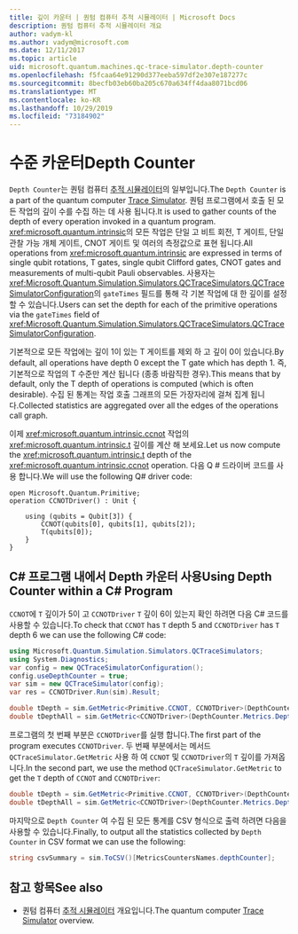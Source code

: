 ```yaml
---
title: 깊이 카운터 | 퀀텀 컴퓨터 추적 시뮬레이터 | Microsoft Docs
description: 퀀텀 컴퓨터 추적 시뮬레이터 개요
author: vadym-kl
ms.author: vadym@microsoft.com
ms.date: 12/11/2017
ms.topic: article
uid: microsoft.quantum.machines.qc-trace-simulator.depth-counter
ms.openlocfilehash: f5fcaa64e91290d377eeba597df2e307e187277c
ms.sourcegitcommit: 8becfb03eb60ba205c670a634ff4daa8071bcd06
ms.translationtype: MT
ms.contentlocale: ko-KR
ms.lasthandoff: 10/29/2019
ms.locfileid: "73184902"
---
```

# <a name="depth-counter"></a><span data-ttu-id="af6b9-103">수준 카운터</span><span class="sxs-lookup"><span data-stu-id="af6b9-103">Depth Counter</span></span>

<span data-ttu-id="af6b9-104">`Depth Counter`는 퀀텀 컴퓨터 [추적 시뮬레이터](xref:microsoft.quantum.machines.qc-trace-simulator.intro)의 일부입니다.</span><span class="sxs-lookup"><span data-stu-id="af6b9-104">The `Depth Counter` is a part of the quantum computer [Trace Simulator](xref:microsoft.quantum.machines.qc-trace-simulator.intro).</span></span>
<span data-ttu-id="af6b9-105">퀀텀 프로그램에서 호출 된 모든 작업의 깊이 수를 수집 하는 데 사용 됩니다.</span><span class="sxs-lookup"><span data-stu-id="af6b9-105">It is used to gather counts of the depth of every operation invoked in a quantum program.</span></span> <span data-ttu-id="af6b9-106"><xref:microsoft.quantum.intrinsic>의 모든 작업은 단일 고 비트 회전, T 게이트, 단일 관찰 가능 개체 게이트, CNOT 게이트 및 여러의 측정값으로 표현 됩니다.</span><span class="sxs-lookup"><span data-stu-id="af6b9-106">All operations from <xref:microsoft.quantum.intrinsic> are expressed in terms of single qubit rotations, T gates, single qubit Clifford gates, CNOT gates and measurements of multi-qubit Pauli observables.</span></span> <span data-ttu-id="af6b9-107">사용자는 <xref:Microsoft.Quantum.Simulation.Simulators.QCTraceSimulators.QCTraceSimulatorConfiguration>의 `gateTimes` 필드를 통해 각 기본 작업에 대 한 깊이를 설정할 수 있습니다.</span><span class="sxs-lookup"><span data-stu-id="af6b9-107">Users can set the depth for each of the primitive operations via the `gateTimes` field of <xref:Microsoft.Quantum.Simulation.Simulators.QCTraceSimulators.QCTraceSimulatorConfiguration>.</span></span>

<span data-ttu-id="af6b9-108">기본적으로 모든 작업에는 깊이 1이 있는 T 게이트를 제외 하 고 깊이 0이 있습니다.</span><span class="sxs-lookup"><span data-stu-id="af6b9-108">By default, all operations have depth 0 except the T gate which has depth 1.</span></span> <span data-ttu-id="af6b9-109">즉, 기본적으로 작업의 T 수준만 계산 됩니다 (종종 바람직한 경우).</span><span class="sxs-lookup"><span data-stu-id="af6b9-109">This means that by default, only the T depth of operations is computed (which is often desirable).</span></span> <span data-ttu-id="af6b9-110">수집 된 통계는 작업 호출 그래프의 모든 가장자리에 걸쳐 집계 됩니다.</span><span class="sxs-lookup"><span data-stu-id="af6b9-110">Collected statistics are aggregated over all the edges of the operations call graph.</span></span> 

<span data-ttu-id="af6b9-111">이제 <xref:microsoft.quantum.intrinsic.ccnot> 작업의 <xref:microsoft.quantum.intrinsic.t> 깊이를 계산 해 보세요.</span><span class="sxs-lookup"><span data-stu-id="af6b9-111">Let us now compute the <xref:microsoft.quantum.intrinsic.t> depth of the <xref:microsoft.quantum.intrinsic.ccnot> operation.</span></span> <span data-ttu-id="af6b9-112">다음 Q # 드라이버 코드를 사용 합니다.</span><span class="sxs-lookup"><span data-stu-id="af6b9-112">We will use the following Q# driver code:</span></span> 

```qsharp
open Microsoft.Quantum.Primitive;
operation CCNOTDriver() : Unit {

    using (qubits = Qubit[3]) {
        CCNOT(qubits[0], qubits[1], qubits[2]);
        T(qubits[0]);
    }
}
```

## <a name="using-depth-counter-within-a-c-program"></a><span data-ttu-id="af6b9-113">C# 프로그램 내에서 Depth 카운터 사용</span><span class="sxs-lookup"><span data-stu-id="af6b9-113">Using Depth Counter within a C# Program</span></span>

<span data-ttu-id="af6b9-114">`CCNOT`에 `T` 깊이가 5이 고 `CCNOTDriver` `T` 깊이 6이 있는지 확인 하려면 다음 C# 코드를 사용할 수 있습니다.</span><span class="sxs-lookup"><span data-stu-id="af6b9-114">To check that `CCNOT` has `T` depth 5 and `CCNOTDriver` has `T` depth 6 we can use the following C# code:</span></span>

```csharp 
using Microsoft.Quantum.Simulation.Simulators.QCTraceSimulators;
using System.Diagnostics;
var config = new QCTraceSimulatorConfiguration();
config.useDepthCounter = true;
var sim = new QCTraceSimulator(config);
var res = CCNOTDriver.Run(sim).Result;

double tDepth = sim.GetMetric<Primitive.CCNOT, CCNOTDriver>(DepthCounter.Metrics.Depth);
double tDepthAll = sim.GetMetric<CCNOTDriver>(DepthCounter.Metrics.Depth);
```

<span data-ttu-id="af6b9-115">프로그램의 첫 번째 부분은 `CCNOTDriver`를 실행 합니다.</span><span class="sxs-lookup"><span data-stu-id="af6b9-115">The first part of the program executes `CCNOTDriver`.</span></span> <span data-ttu-id="af6b9-116">두 번째 부분에서는 메서드 `QCTraceSimulator.GetMetric` 사용 하 여 `CCNOT` 및 `CCNOTDriver`의 `T` 깊이를 가져옵니다.</span><span class="sxs-lookup"><span data-stu-id="af6b9-116">In the second part, we use the method `QCTraceSimulator.GetMetric` to get the `T` depth of `CCNOT` and `CCNOTDriver`:</span></span> 

```csharp
double tDepth = sim.GetMetric<Primitive.CCNOT, CCNOTDriver>(DepthCounter.Metrics.Depth);
double tDepthAll = sim.GetMetric<CCNOTDriver>(DepthCounter.Metrics.Depth);
```

<span data-ttu-id="af6b9-117">마지막으로 `Depth Counter` 여 수집 된 모든 통계를 CSV 형식으로 출력 하려면 다음을 사용할 수 있습니다.</span><span class="sxs-lookup"><span data-stu-id="af6b9-117">Finally, to output all the statistics collected by `Depth Counter` in CSV format we can use the following:</span></span>
```csharp
string csvSummary = sim.ToCSV()[MetricsCountersNames.depthCounter];
```

## <a name="see-also"></a><span data-ttu-id="af6b9-118">참고 항목</span><span class="sxs-lookup"><span data-stu-id="af6b9-118">See also</span></span> ##

- <span data-ttu-id="af6b9-119">퀀텀 컴퓨터 [추적 시뮬레이터](xref:microsoft.quantum.machines.qc-trace-simulator.intro) 개요입니다.</span><span class="sxs-lookup"><span data-stu-id="af6b9-119">The quantum computer [Trace Simulator](xref:microsoft.quantum.machines.qc-trace-simulator.intro) overview.</span></span>
